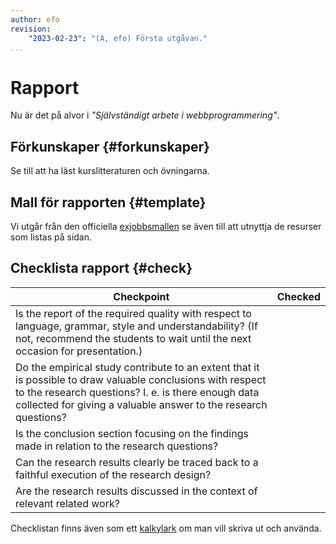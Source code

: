 ```yaml
---
author: efo
revision:
    "2023-02-23": "(A, efo) Första utgåvan."
...
```

Rapport
===================================

Nu är det på alvor i _"Självständigt arbete i webbprogrammering"_.


<!--more-->



Förkunskaper {#forkunskaper}
-----------------------

Se till att ha läst kurslitteraturen och övningarna.



Mall för rapporten {#template}
-----------------------

Vi utgår från den officiella [exjobbsmallen](https://bth.instructure.com/courses/3492/pages/mallar-och-resurser) se även till att utnyttja de resurser som listas på sidan.



Checklista rapport {#check}
-----------------------

| Checkpoint   | Checked |
|------------------|------------------------------|
| Is the report of the required quality with respect to language, grammar, style and understandability? (If not, recommend the students to wait until the next occasion for presentation.)  |             |
| Do the empirical study contribute to an extent that it is possible to draw valuable conclusions with respect to the research questions? I. e. is there enough data collected for giving a valuable answer to the research questions? |              |
| Is the conclusion section focusing on the findings made in relation to the research questions? |              |
| Can the research results clearly be traced back to a faithful execution of the research design? |              |
| Are the research results discussed in the context of relevant related work? |              |

Checklistan finns även som ett [kalkylark](https://docs.google.com/spreadsheets/d/1fwYic2qf9tusRtvypZ2Bte8hJaWVFLBbYzhFmzLDP1g/edit?usp=sharing) om man vill skriva ut och använda.
